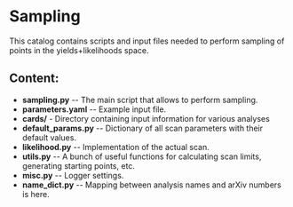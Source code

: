 # Sampling

This catalog contains scripts and input files needed to perform sampling of points in the yields+likelihoods space.

## Content:
+ **sampling.py** -- The main script that allows to perform sampling.
+ **parameters.yaml** -- Example input file.
+ **cards/** - Directory containing input information for various analyses
+ **default_params.py** -- Dictionary of all scan parameters with their default values.
+ **likelihood.py** -- Implementation of the actual scan.
+ **utils.py** -- A bunch of useful functions for calculating scan limits, generating starting points, etc.
+ **misc.py** -- Logger settings.
+ **name_dict.py** -- Mapping between analysis names and arXiv numbers is here.

